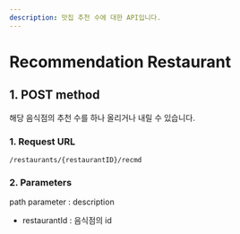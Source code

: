 ```yaml
---
description: 맛집 추천 수에 대한 API입니다.
---
```


# Recommendation Restaurant

## 1. POST method

해당 음식점의 추천 수를 하나 올리거나 내릴 수 있습니다.

### 1. Request URL

```
/restaurants/{restaurantID}/recmd
```

### 2. Parameters

path parameter : description

* restaurantId : 음식점의 id

